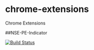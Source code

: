 # chrome-extensions
Chrome Extensions

##NSE-PE-Indicator

[![Build Status](https://travis-ci.org/travis-ci/travis-web.svg?branch=master)](https://travis-ci.org/travis-ci/travis-web)
